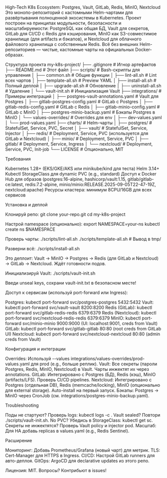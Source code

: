 High-Tech K8s Ecosystem: Postgres, Vault, GitLab, Redis, MinIO, Nextcloud
Это монопо-репозиторий с кастомными Helm-чартами для развёртывания полноценной экосистемы в Kubernetes. Проект построен на принципах модульности, безопасности и масштабируемости: PostgreSQL как общая БД, Vault для секретов, GitLab для CI/CD с Redis для кэширования, MinIO как S3-совместимое хранилище (для artifacts и бэкапов), и Nextcloud для облачного файлового хранилища с собственным Redis. Всё без внешних Helm-репозиториев — чистые, кастомные чарты на официальных Docker-образах.

Структура проекта
my-k8s-project/
├── .gitignore           # Игнор артефактов
├── README.md            # Этот файл
├── scripts/             # Bash-скрипты для управления
│   ├── common.sh        # Общие функции
│   ├── lint-all.sh      # Lint всех чартов
│   ├── template-all.sh  # Preview YAML
│   ├── install-all.sh   # Полный деплой
│   ├── upgrade-all.sh   # Обновление
│   ├── uninstall-all.sh # Удаление
│   └── vault-init.sh    # Инициализация Vault
├── integrations/        # Примеры интеграций
│   ├── postgres-vault-annotations.yaml  # Vault для Postgres
│   ├── gitlab-postgres-config.yaml      # GitLab с Postgres
│   ├── gitlab-redis-config.yaml         # GitLab с Redis
│   ├── gitlab-minio-config.yaml         # GitLab с MinIO
│   ├── postgres-minio-backup.yaml       # Бэкапы Postgres в MinIO
│   └── values-overrides/                # Overrides для env
│       ├── dev-values.yaml
│       └── prod-values.yaml
├── charts/              # Helm-чарты
│   ├── postgres/        # StatefulSet, Service, PVC, Secret
│   ├── vault/           # StatefulSet, Service, Injector
│   ├── redis/           # Deployment, Service, PVC (используется для GitLab и Nextcloud)
│   ├── minio/           # Deployment, Service, PVC
│   ├── gitlab/          # Deployment, Service, Ingress
│   └── nextcloud/       # Deployment, Service, PVC, Init-job
└── LICENSE              # Опционально, MIT

Требования

Kubernetes 1.28+ (EKS/GKE/AKS или minikube/kind для теста)
Helm 3.14+
Kubectl
StorageClass для dynamic PVC (e.g., standard)
Доступ к Docker Hub для образов (postgres:16-alpine, hashicorp/vault:1.15, gitlab/gitlab-ce:latest, redis:7.2-alpine, minio/minio:RELEASE.2025-09-05T22-47-19Z, nextcloud:apache)
Ресурсы кластера: минимум 8CPU/16GB для всех сервисов

Установка и деплой

Клонируй репо:
git clone your-repo.git
cd my-k8s-project


Настрой namespace (опционально):
export NAMESPACE=your-ns
kubectl create ns $NAMESPACE


Проверь чарты:
./scripts/lint-all.sh
./scripts/template-all.sh  # Вывод в tmp/


Разверни всё:
./scripts/install-all.sh

Это деплоит: Vault → MinIO → Postgres → Redis (для GitLab и Nextcloud) → GitLab → Nextcloud. Ждёт готовности подов.

Инициализируй Vault:
./scripts/vault-init.sh

Введи unseal keys, сохрани vault-init.txt в безопасном месте!

Доступ к сервисам (используй port-forward или Ingress):

Postgres: kubectl port-forward svc/postgres-postgres 5432:5432
Vault: kubectl port-forward svc/vault-vault 8200:8200
Redis (GitLab): kubectl port-forward svc/gitlab-redis-redis 6379:6379
Redis (Nextcloud): kubectl port-forward svc/nextcloud-redis-redis 6379:6379
MinIO: kubectl port-forward svc/minio-minio 9000:9000 (UI: localhost:9001, creds from Vault)
GitLab: kubectl port-forward svc/gitlab-gitlab 80:80 (root creds from GitLab UI)
Nextcloud: kubectl port-forward svc/nextcloud-nextcloud 80:80 (admin creds from Vault)



Конфигурация и интеграции

Overrides: Используй --values integrations/values-overrides/prod-values.yaml для prod (e.g., больше реплик).
Vault: Все секреты (пароли Postgres, Redis, MinIO, Nextcloud) в Vault. Чарты инжектят их через annotations.
GitLab: Интегрировано с Postgres (БД), Redis (кэш), MinIO (artifacts/LFS). Проверь CI/CD pipelines.
Nextcloud: Интегрировано с Postgres (отдельная DB), Redis (memcache/locking), MinIO (опционально для external storage). Auto-install на первый запуск.
Бэкапы: Postgres → MinIO через CronJob (см. integrations/postgres-minio-backup.yaml).

Troubleshooting

Поды не стартуют? Проверь logs: kubectl logs <pod-name> -c <container>.
Vault sealed? Повтори ./scripts/vault-init.sh.
No PVC? Убедись в StorageClass: kubectl get sc.
Секреты не инжектятся? Проверь Vault policy и injector pod.
Масштаб: Для HA добавь replicas в values.yaml (e.g., Redis Sentinel).

Расширение

Мониторинг: Добавь Prometheus/Grafana (новый чарт) для метрик.
TLS: Cert-Manager для HTTPS в Ingress.
CI/CD: Настрой GitLab runners для авто-деплоя.
GitOps: ArgoCD для declarative updates из этого репо.

Лицензия: MIT. Вопросы? Контрибьют в issues!